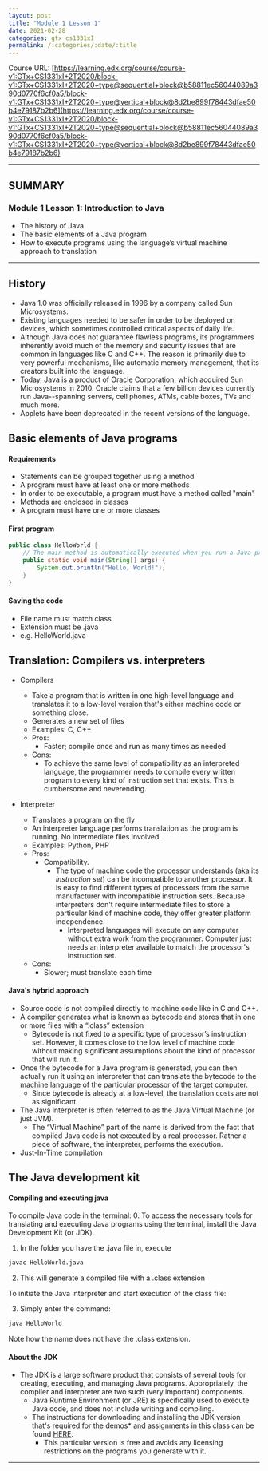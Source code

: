 ```yaml
---
layout: post
title: "Module 1 Lesson 1"
date: 2021-02-28
categories: gtx cs1331xI
permalink: /:categories/:date/:title
---
```


Course URL: [https://learning.edx.org/course/course-v1:GTx+CS1331xI+2T2020/block-v1:GTx+CS1331xI+2T2020+type@sequential+block@b58811ec56044089a390d0770f6cf0a5/block-v1:GTx+CS1331xI+2T2020+type@vertical+block@8d2be899f78443dfae50b4e79187b2b6](https://learning.edx.org/course/course-v1:GTx+CS1331xI+2T2020/block-v1:GTx+CS1331xI+2T2020+type@sequential+block@b58811ec56044089a390d0770f6cf0a5/block-v1:GTx+CS1331xI+2T2020+type@vertical+block@8d2be899f78443dfae50b4e79187b2b6)

---

## SUMMARY

### Module 1 Lesson 1: Introduction to Java

- The history of Java
- The basic elements of a Java program
- How to execute programs using the language’s virtual machine approach to translation

---

## History

- Java 1.0 was officially released in 1996 by a company called Sun Microsystems.
- Existing languages needed to be safer in order to be deployed on devices, which sometimes controlled critical aspects of daily life.
- Although Java does not guarantee flawless programs, its programmers inherently avoid much of the memory and security issues that are common in languages like C and C++. The reason is primarily due to very powerful mechanisms, like automatic memory management, that its creators built into the language.
- Today, Java is a product of Oracle Corporation, which acquired Sun Microsystems in 2010. Oracle claims that a few billion devices currently run Java--spanning servers, cell phones, ATMs, cable boxes, TVs and much more.
- Applets have been deprecated in the recent versions of the language.

## Basic elements of Java programs

#### Requirements

- Statements can be grouped together using a method
- A program must have at least one or more methods
- In order to be executable, a program must have a method called "main"
- Methods are enclosed in classes
- A program must have one or more classes

#### First program

```java
public class HelloWorld {
    // The main method is automatically executed when you run a Java program
    public static void main(String[] args) {
        System.out.println("Hello, World!");
    }
}
```

#### Saving the code

- File name must match class
- Extension must be .java
- e.g. HelloWorld.java

## Translation: Compilers vs. interpreters

- Compilers

  - Take a program that is written in one high-level language and translates it to a low-level version that's either machine code or something close.
  - Generates a new set of files
  - Examples: C, C++
  - Pros:
    - Faster; compile once and run as many times as needed
  - Cons:
    - To achieve the same level of compatibility as an interpreted language, the programmer needs to compile every written program to every kind of instruction set that exists. This is cumbersome and neverending.

- Interpreter
  - Translates a program on the fly
  - An interpreter language performs translation as the program is running. No intermediate files involved.
  - Examples: Python, PHP
  - Pros:
    - Compatibility.
      - The type of machine code the processor understands (aka its _instruction set_) can be incompatible to another processor. It is easy to find different types of processors from the same manufacturer with incompatible instruction sets. Because interpreters don't require intermediate files to store a particular kind of machine code, they offer greater platform independence.
        - Interpreted languages will execute on any computer without extra work from the programmer. Computer just needs an interpreter available to match the processor's instruction set.
  - Cons:
    - Slower; must translate each time

#### Java's hybrid approach

- Source code is not compiled directly to machine code like in C and C++.
- A compiler generates what is known as bytecode and stores that in one or more files with a “.class” extension
  - Bytecode is not fixed to a specific type of processor’s instruction set. However, it comes close to the low level of machine code without making significant assumptions about the kind of processor that will run it.
- Once the bytecode for a Java program is generated, you can then actually run it using an interpreter that can translate the bytecode to the machine language of the particular processor of the target computer.
  - Since bytecode is already at a low-level, the translation costs are not as significant.
- The Java interpreter is often referred to as the Java Virtual Machine (or just JVM).
  - The “Virtual Machine” part of the name is derived from the fact that compiled Java code is not executed by a real processor. Rather a piece of software, the interpreter, performs the execution.
- Just-In-Time compilation

## The Java development kit

#### Compiling and executing java

To compile Java code in the terminal: 0. To access the necessary tools for translating and executing Java programs using the terminal, install the Java Development Kit (or JDK).

1. In the folder you have the .java file in, execute

```bash
javac HelloWorld.java
```

2. This will generate a compiled file with a .class extension

To initiate the Java interpreter and start execution of the class file:

3. Simply enter the command:

```bash
java HelloWorld
```

Note how the name does not have the .class extension.

#### About the JDK

- The JDK is a large software product that consists of several tools for creating, executing, and managing Java programs. Appropriately, the compiler and interpreter are two such (very important) components.
  - Java Runtime Environment (or JRE) is specifically used to execute Java code, and does not include writing and compiling.
  - The instructions for downloading and installing the JDK version that's required for the demos\* and assignments in this class can be found [HERE](https://courses.edx.org/assets/courseware/v1/e632beecc04ac111f6420bc1a07f9fb8/asset-v1:GTx+CS1331xI+2T2020+type@asset+block/Installing_Java_Guide__JDK_11_.pdf).
    - This particular version is free and avoids any licensing restrictions on the programs you generate with it.

---
